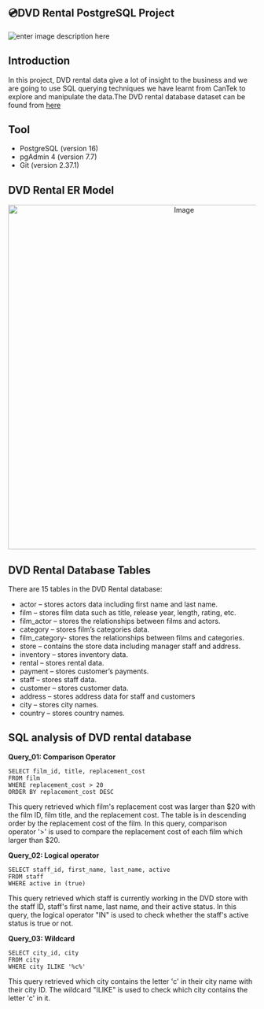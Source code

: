 ## 💿DVD Rental PostgreSQL Project


![enter image description here](https://img.lemde.fr/2022/05/04/0/0/5760/3840/800/0/75/0/f5f9669_1651669070859-rea9343106-1.jpg)

##  Introduction
In this project, DVD rental data give a lot of insight to the business and we are going to use SQL querying techniques we have learnt from CanTek to explore and manipulate the data.The DVD rental database dataset can be found from [here](https://www.postgresqltutorial.com/postgresql-getting-started/postgresql-sample-database/)


## Tool
 - PostgreSQL (version 16)
 - pgAdmin 4 (version 7.7)
 - Git (version 2.37.1)

##  DVD Rental ER Model
<p align="center">
  <img src="https://github.com/gordonkwokkwok/DVD-Rental-PostgreSQL-Project/assets/112631794/5c55cbde-9e67-4363-99bc-177bf7903882" alt="Image" width="700">
</p>

##  DVD Rental Database Tables
There are 15 tables in the DVD Rental database:

- actor – stores actors data including first name and last name.
- film – stores film data such as title, release year, length, rating, etc.
- film_actor – stores the relationships between films and actors.
- category – stores film’s categories data.
- film_category- stores the relationships between films and categories.
- store – contains the store data including manager staff and address.
- inventory – stores inventory data.
- rental – stores rental data.
- payment – stores customer’s payments.
- staff – stores staff data.
- customer – stores customer data.
- address – stores address data for staff and customers
- city – stores city names.
- country – stores country names.

## SQL analysis of DVD rental database

**Query_01: Comparison Operator**

    SELECT film_id, title, replacement_cost
    FROM film
    WHERE replacement_cost > 20
    ORDER BY replacement_cost DESC

This query retrieved which film's replacement cost was larger than $20 with the film ID, film title, and the replacement cost. The table is in descending order by the replacement cost of the film. In this query, comparison operator '>' is used to compare the replacement cost of each film which larger than $20.

**Query_02: Logical operator**

    SELECT staff_id, first_name, last_name, active
    FROM staff
    WHERE active in (true)

This query retrieved which staff is currently working in the DVD store with the staff ID, staff's first name, last name, and their active status. In this query, the logical operator "IN" is used to check whether the staff's active status is true or not.

**Query_03: Wildcard**

    SELECT city_id, city
    FROM city
    WHERE city ILIKE '%c%'

This query retrieved which city contains the letter 'c' in their city name with their city ID. The wildcard "ILIKE" is used to check which city contains the letter 'c' in it.


